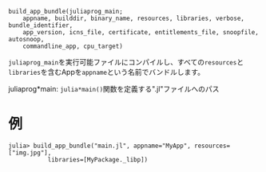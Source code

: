```
build_app_bundle(juliaprog_main;
    appname, builddir, binary_name, resources, libraries, verbose, bundle_identifier,
    app_version, icns_file, certificate, entitlements_file, snoopfile, autosnoop,
    commandline_app, cpu_target)
```

`juliaprog_main`を実行可能ファイルにコンパイルし、すべての`resources`と`libraries`を含むAppを`appname`という名前でバンドルします。

juliaprog*main: `julia*main()`関数を定義する".jl"ファイルへのパス

# 例

```julia-repl
julia> build_app_bundle("main.jl", appname="MyApp", resources=["img.jpg"],
           libraries=[MyPackage._libp])
```
